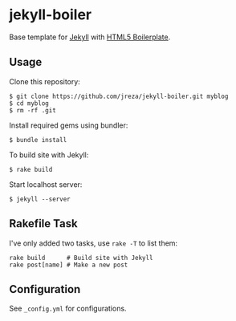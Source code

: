 # jekyll-boiler
Base template for [Jekyll](http://jekyllrb.com/) with [HTML5 Boilerplate](http://html5boilerplate.com/).

## Usage
Clone this repository:
```
$ git clone https://github.com/jreza/jekyll-boiler.git myblog
$ cd myblog
$ rm -rf .git
```
Install required gems using bundler:
```
$ bundle install
```
To build site with Jekyll:
```
$ rake build
```
Start localhost server:
```
$ jekyll --server
```

## Rakefile Task
I've only added two tasks, use `rake -T` to list them:

```
rake build		# Build site with Jekyll
rake post[name]	# Make a new post
```

## Configuration
See `_config.yml` for configurations.